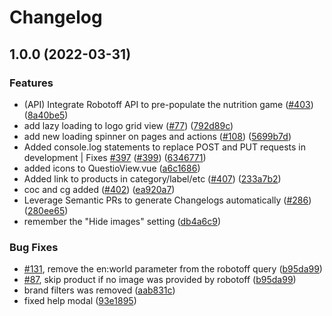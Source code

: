 # Changelog

## 1.0.0 (2022-03-31)


### Features

* (API) Integrate Robotoff API to pre-populate the nutrition game ([#403](https://github.com/openfoodfacts/openfoodfacts-hungergames/issues/403)) ([8a40be5](https://github.com/openfoodfacts/openfoodfacts-hungergames/commit/8a40be52ce96b1d2be770e0cc984bcadc8b61836))
* add lazy loading to logo grid view ([#77](https://github.com/openfoodfacts/openfoodfacts-hungergames/issues/77)) ([792d89c](https://github.com/openfoodfacts/openfoodfacts-hungergames/commit/792d89cacecb071b098efbc4f841ec17ac2fc152))
* add new loading spinner on pages and actions ([#108](https://github.com/openfoodfacts/openfoodfacts-hungergames/issues/108)) ([5699b7d](https://github.com/openfoodfacts/openfoodfacts-hungergames/commit/5699b7d18a0680d8328ba110f87563541f33ce95))
* Added console.log statements to replace POST and PUT requests in development | Fixes [#397](https://github.com/openfoodfacts/openfoodfacts-hungergames/issues/397) ([#399](https://github.com/openfoodfacts/openfoodfacts-hungergames/issues/399)) ([6346771](https://github.com/openfoodfacts/openfoodfacts-hungergames/commit/6346771cbd568f43841633ad6929772a7e7961c9))
* added icons to QuestioView.vue ([a6c1686](https://github.com/openfoodfacts/openfoodfacts-hungergames/commit/a6c1686d257b9db8d856e1bed8b910f85db7fc7d))
* Added link to products in category/label/etc ([#407](https://github.com/openfoodfacts/openfoodfacts-hungergames/issues/407)) ([233a7b2](https://github.com/openfoodfacts/openfoodfacts-hungergames/commit/233a7b2880ea3788a9314a25625703fd15962871))
* coc and cg added ([#402](https://github.com/openfoodfacts/openfoodfacts-hungergames/issues/402)) ([ea920a7](https://github.com/openfoodfacts/openfoodfacts-hungergames/commit/ea920a7f4ff34a85c3c506059b10118a3bf4110c))
* Leverage Semantic PRs to generate Changelogs automatically ([#286](https://github.com/openfoodfacts/openfoodfacts-hungergames/issues/286)) ([280ee65](https://github.com/openfoodfacts/openfoodfacts-hungergames/commit/280ee65f5cff648853bad5bcf2d294943858bae0))
* remember the "Hide images" setting ([db4a6c9](https://github.com/openfoodfacts/openfoodfacts-hungergames/commit/db4a6c971bce490b1d6f08a0abf4257aa73a87b4))


### Bug Fixes

* [#131](https://github.com/openfoodfacts/openfoodfacts-hungergames/issues/131), remove the en:world parameter from the robotoff query ([b95da99](https://github.com/openfoodfacts/openfoodfacts-hungergames/commit/b95da99fc955980dec6f98b4319c625e2d181bb3))
* [#87](https://github.com/openfoodfacts/openfoodfacts-hungergames/issues/87), skip product if no image was provided by robotoff ([b95da99](https://github.com/openfoodfacts/openfoodfacts-hungergames/commit/b95da99fc955980dec6f98b4319c625e2d181bb3))
* brand filters was removed ([aab831c](https://github.com/openfoodfacts/openfoodfacts-hungergames/commit/aab831c52f5e40319783e2877fac1111c88cbf35))
* fixed help modal ([93e1895](https://github.com/openfoodfacts/openfoodfacts-hungergames/commit/93e18950a5506e30be60181aa3e34109f53d9616))
